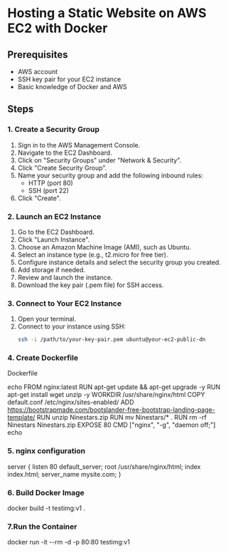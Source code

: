 # Hosting a Static Website on AWS EC2 with Docker

## Prerequisites
- AWS account
- SSH key pair for your EC2 instance
- Basic knowledge of Docker and AWS

## Steps

### 1. Create a Security Group
1. Sign in to the AWS Management Console.
2. Navigate to the EC2 Dashboard.
3. Click on "Security Groups" under "Network & Security".
4. Click "Create Security Group".
5. Name your security group and add the following inbound rules:
   - HTTP (port 80)
   - SSH (port 22)
6. Click "Create".

### 2. Launch an EC2 Instance
1. Go to the EC2 Dashboard.
2. Click "Launch Instance".
3. Choose an Amazon Machine Image (AMI), such as Ubuntu.
4. Select an instance type (e.g., t2.micro for free tier).
5. Configure instance details and select the security group you created.
6. Add storage if needed.
7. Review and launch the instance.
8. Download the key pair (.pem file) for SSH access.

### 3. Connect to Your EC2 Instance
1. Open your terminal.
2. Connect to your instance using SSH:
   ```sh
   ssh -i /path/to/your-key-pair.pem ubuntu@your-ec2-public-dn
   
### 4. Create Dockerfile 
Dockerfile

echo
FROM nginx:latest
RUN apt-get update && apt-get upgrade -y
RUN apt-get install wget unzip -y
WORKDIR /usr/share/nginx/html
COPY default.conf /etc/nginx/sites-enabled/
ADD https://bootstrapmade.com/bootslander-free-bootstrap-landing-page-template/
RUN unzip Ninestars.zip
RUN mv Ninestars/* .
RUN rm -rf Ninestars Ninestars.zip
EXPOSE 80
CMD ["nginx", "-g", "daemon off;"]
echo

### 5. nginx configuration
server {
        listen 80 default_server;
        root /usr/share/nginx/html;
        index index.html;
        server_name mysite.com;
}
 ### 6. Build Docker Image
 docker build -t testimg:v1 . 
 
 ### 7.Run the Container
 docker run -it --rm -d -p 80:80 testimg:v1  
